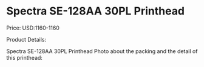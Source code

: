 # Spectra SE-128AA 30PL Printhead

Price: USD:1160-1160

Product Details:

Spectra SE-128AA 30PL Printhead
Photo about the packing and the detail of this printhead: